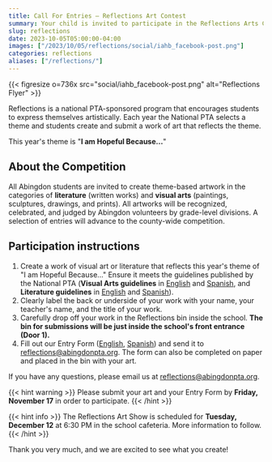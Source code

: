 ```yaml
--- 
title: Call For Entries — Reflections Art Contest
summary: Your child is invited to participate in the Reflections Arts Contest this fall.
slug: reflections
date: 2023-10-05T05:00:00-04:00
images: ["/2023/10/05/reflections/social/iahb_facebook-post.png"]
categories: reflections
aliases: ["/reflections/"]
---
```


{{< figresize o=736x src="social/iahb_facebook-post.png" alt="Reflections Flyer" >}}

Reflections is a national PTA-sponsored program that encourages students to express themselves artistically. Each year the National PTA selects a theme and students create and submit a work of art that reflects the theme.

This year's theme is "**I am Hopeful Because...**"

## About the Competition

All Abingdon students are invited to create theme-based artwork in the categories of **literature** (written works) and **visual arts** (paintings, sculptures, drawings, and prints). All artworks will be recognized, celebrated, and judged by Abingdon volunteers by grade-level divisions. A selection of entries will advance to the county-wide competition.

## Participation instructions

1. Create a work of visual art or literature that reflects this year's theme of "I am Hopeful Because..." Ensure it meets the guidelines published by the National PTA (**Visual Arts guidelines** in [English](<guidelines/Visual Arts.pdf>) and [Spanish](<guidelines/Visual Arts - Spanish.pdf>), and **Literature guidelines** in [English](<guidelines/Literature.pdf>) and [Spanish](<guidelines/Literature - Spanish.pdf>)).
1. Clearly label the back or underside of your work with your name, your teacher's name, and the title of your work.
1. Carefully drop off your work in the Reflections bin inside the school. **The bin for submissions will be just inside the school's front entrance (Door 1).**
1. Fill out our Entry Form ([English](forms/fillable-form_local-leader.pdf), [Spanish](forms/fillable-form_local-leader---es.pdf)) and send it to reflections@abingdonpta.org. The form can also be completed on paper and placed in the bin with your art.

If you have any questions, please email us at reflections@abingdonpta.org.

{{< hint warning >}}
Please submit your art and your Entry Form by **Friday, November 17** in order to participate.
{{< /hint >}}

{{< hint info >}}
The Reflections Art Show is scheduled for **Tuesday, December 12** at 6:30 PM in the school cafeteria. More information to follow.
{{< /hint >}}

Thank you very much, and we are excited to see what you create!
